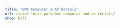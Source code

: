 ```yaml
---
title: "BMS Computer & AV Rentals"
url: /saint-louis-park/bms-computer-and-av-rentals/
shop: hifi
---
```

